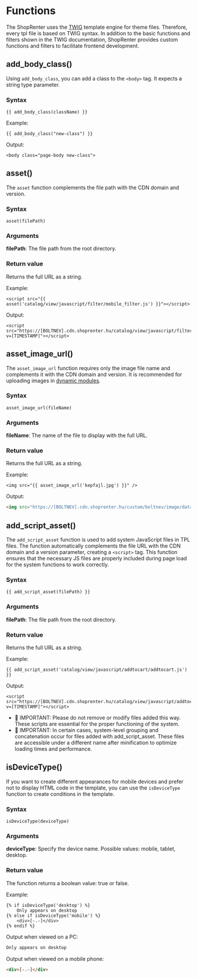 # Functions

The ShopRenter uses the [TWIG](https://twig.sensiolabs.org) template engine for theme files. Therefore, every tpl file is based on TWIG syntax. In addition to the basic functions and filters shown in the TWIG documentation, ShopRenter provides custom functions and filters to facilitate frontend development.

## add_body_class()

Using `add_body_class`, you can add a class to the `<body>` tag. It expects a string type parameter.

### Syntax

```
{{ add_body_class(className) }}
```

Example:

```twig
{{ add_body_class("new-class") }}
```

Output:

```
<body class="page-body new-class">
```

## asset()

The `asset` function complements the file path with the CDN domain and version.

### Syntax

```
asset(filePath)
```

### Arguments

**filePath**: The file path from the root directory.

### Return value

Returns the full URL as a string.

Example:

```twig
<script src="{{ asset('catalog/view/javascript/filter/mobile_filter.js') }}"></script>
```

Output:

```
<script src="https://[BOLTNEV].cdn.shoprenter.hu/catalog/view/javascript/filter/mobile_filter.js?v=[TIMESTAMP]"></script>
```

## asset_image_url()

The `asset_image_url` function requires only the image file name and complements it with the CDN domain and version. It is recommended for uploading images in [dynamic modules](../theme-development-tools/02_theme_sections.md).

### Syntax

```
asset_image_url(fileName)
```

### Arguments

**fileName**: The name of the file to display with the full URL.

### Return value

Returns the full URL as a string.

Example:

```twig
<img src="{{ asset_image_url('kepfajl.jpg') }}" />
```

Output:

```html
<img src="https://[BOLTNEV].cdn.shoprenter.hu/custom/boltnev/image/data/kepfajl.jpg?v=[TIMESTAMP]" />
```

## add_script_asset()

The `add_script_asset` function is used to add system JavaScript files in TPL files. The function automatically complements the file URL with the CDN domain and a version parameter, creating a `<script>` tag. This function ensures that the necessary JS files are properly included during page load for the system functions to work correctly.

### Syntax

```
{{ add_script_asset(filePath) }}
```

### Arguments

**filePath**: The file path from the root directory.

### Return value

Returns the full URL as a string.

Example:

```twig
{{ add_script_asset('catalog/view/javascript/addtocart/addtocart.js') }}
```

Output:

```
<script src="https://[BOLTNEV].cdn.shoprenter.hu/catalog/view/javascript/addtocart/addtocart.js?v=[TIMESTAMP]"></script>
```

- :red_circle: IMPORTANT: Please do not remove or modify files added this way. These scripts are essential for the proper functioning of the system.
- :red_circle: IMPORTANT: In certain cases, system-level grouping and concatenation occur for files added with add_script_asset. These files are accessible under a different name after minification to optimize loading times and performance.


## isDeviceType()

If you want to create different appearances for mobile devices and prefer not to display HTML code in the template, you can use the `isDeviceType` function to create conditions in the template. 

### Syntax

```
isDeviceType(deviceType)
```

### Arguments

**deviceType**: Specify the device name. Possible values: mobile, tablet, desktop.

### Return value

The function returns a boolean value: true or false.


Example:

```twig
{% if isDeviceType('desktop') %}
    Only appears on desktop
{% else if isDeviceType('mobile') %}
    <div>[-.-]</div>
{% endif %}
```

Output when viewed on a PC:

```html
Only appears on desktop
```

Output when viewed on a mobile phone:

```html
<div>[-.-]</div>
```
